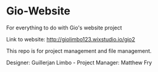# Gio-Website
For everything to do with Gio's website project

Link to website: http://giolimbo123.wixstudio.io/gio2

This repo is for project management and file management. 

Designer: Guillerjan Limbo - 
Project Manager: Matthew Fry
